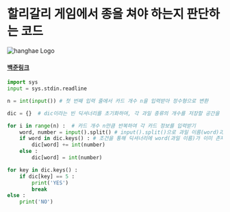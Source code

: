 # 할리갈리 게임에서 종을 쳐야 하는지 판단하는 코드
![hanghae Logo](https://hanghae99.spartacodingclub.kr/_next/image?url=https%3A%2F%2Fstatic.spartacodingclub.kr%2Fhanghae99%2F99club%2Fproblems%2Fcoding-test-til.png&w=640&q=75)
#### [백준링크](https://www.acmicpc.net/problem/27160)


```python
import sys
input = sys.stdin.readline

n = int(input()) # 첫 번째 입력 줄에서 카드 개수 n을 입력받아 정수형으로 변환

dic = {}  # dic이라는 빈 딕셔너리를 초기화하여, 각 과일 종류의 개수를 저장할 공간을 만듭니다. 딕셔너리의 키는 과일 이름, 값은 과일의 개수를 의미합니다.

for i in range(n) :  # 카드 개수 n만큼 반복하여 각 카드 정보를 입력받기 
    word, number = input().split() # input().split()으로 과일 이름(word)과 개수(number)를 공백 기준으로 분리하여 각각 저장합니다.
    if word in dic.keys() : # 조건을 통해 딕셔너리에 word(과일 이름)가 이미 존재하는지 확인합니다.
        dic[word] += int(number) 
    else :
        dic[word] = int(number)

for key in dic.keys() :
    if dic[key] == 5 :
        print('YES')
        break
else :
    print('NO')
```
